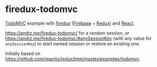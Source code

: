 # firedux-todomvc

[TodoMVC] example with [firedux][] ([Firebase] + [Redux]) and [React].

https://andrz.me/firedux-todomvc/ for a random session, or https://andrz.me/firedux-todomvc/#anySessionKey (with any value for `anySessionKey`) to start named session or restore an existing one.

Initially based on https://github.com/reactjs/redux/tree/master/examples/todomvc.


[firedux]: https://github.com/adjohnson916/firedux
[TodoMVC]: http://todomvc.com/
[react]: https://facebook.github.io/react/
[redux]: http://redux.js.org/
[firebase]: https://www.firebase.com/
